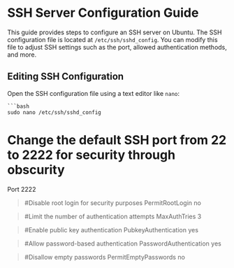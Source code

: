 # SSH Server Configuration Guide

This guide provides steps to configure an SSH server on Ubuntu. The SSH configuration file is located at `/etc/ssh/sshd_config`. You can modify this file to adjust SSH settings such as the port, allowed authentication methods, and more.

## Editing SSH Configuration

Open the SSH configuration file using a text editor like `nano`:

    ```bash
    sudo nano /etc/ssh/sshd_config
    


# Change the default SSH port from 22 to 2222 for security through obscurity
Port 2222

> #Disable root login for security purposes
> PermitRootLogin no

> #Limit the number of authentication attempts
> MaxAuthTries 3

> #Enable public key authentication
PubkeyAuthentication yes

> #Allow password-based authentication
> PasswordAuthentication yes

> #Disallow empty passwords
> PermitEmptyPasswords no
